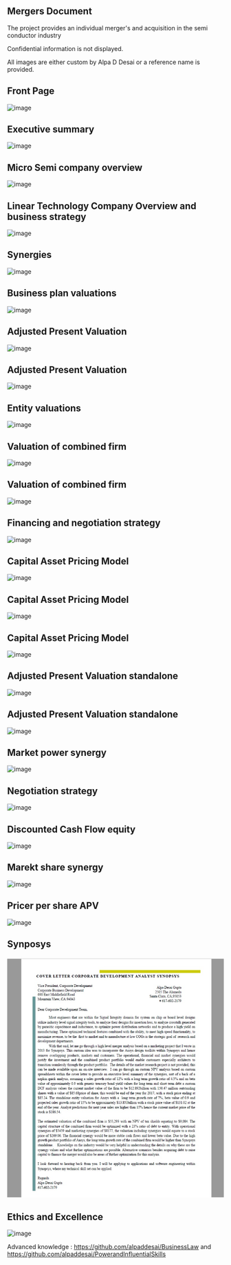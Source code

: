 ## Mergers Document

The project provides an individual merger's and acquisition in the semi conductor industry

Confidential information is not displayed.

All images are either custom by Alpa D Desai or a reference name is provided.

## Front Page
![image](image.png)

## Executive summary
![image](image1.png)

## Micro Semi company overview
![image](image2.png)

## Linear Technology Company Overview and business strategy
![image](image3.png)

## Synergies
![image](image4.png)

## Business plan valuations
![image](image5.png)

## Adjusted Present Valuation 
![image](image6.png)

## Adjusted Present Valuation 
![image](image7.png)

## Entity valuations
![image](image8.png)

## Valuation of combined firm
![image](image9.png)

## Valuation of combined firm
![image](image10.png)

## Financing and negotiation strategy
![image](image11.png)

## Capital Asset Pricing Model 
![image](image12.png)

## Capital Asset Pricing Model 
![image](image13.png)

## Capital Asset Pricing Model 
![image](image14.png)

## Adjusted Present Valuation  standalone
![image](image15.png)

## Adjusted Present Valuation  standalone
![image](image16.png)

## Market power synergy
![image](image17.png)

## Negotiation strategy
![image](image18.png)

## Discounted Cash Flow equity
![image](image19.png)

## Marekt share synergy
![image](image20.png)

## Pricer per share APV
![image](image21.png)

## Synposys
![image](corporatedevelopmentanalysis.jpg)

## Ethics and Excellence
![image](EthicsandExcellence.png)

Advanced knowledge : https://github.com/alpaddesai/BusinessLaw and https://github.com/alpaddesai/PowerandInfluentialSkills
